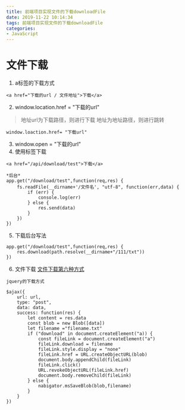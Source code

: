 ```yaml
---
title: 前端项目实现文件的下载downloadFile
date: 2019-11-22 10:14:34
tags: 前端项目实现文件的下载downloadFile
categories: 
- JavaScript
---
```


# 文件下载
1. a标签的下载方式
```
<a href="下载的url / 文件地址">下载</a>
```
2. window.location.href = "下载的url"
> 地址url为下载路径，则进行下载
> 地址为地址路径，则进行跳转
```
window.loaction.href= "下载url"
```
3. window.open = "下载的url"
4. 使用<a>标签下载
```
<a href="/api/download/test">下载</a>

*后台*
app.get("/download/test",function(req,res) {
    fs.readFile(__dirname+'/文件名', "utf-8", function(err,data) {
        if (err) {
            console.log(err)
        } else {
            res.send(data)
        }
    })
})

```
5. 下载后台写法
```
app.get("/download/test",function(req,res) {
    res.download(path.resolve(__dirname+"/111/txt"))
})
```
6. 文件下载 [文件下载第六种方式](https://www.jianshu.com/p/917a15445510)

```
jquery的下载方式

$ajax({
    url: url,
    type: "post",
    data: data,
    success: function(res) {
        let content = res.data
        const blob = new Blob([data])
        let filename ="filename.txt"
        if ("download" in document.createElement("a)) {
            const fileLink = document.createElement("a")
            fileLink.download = filename
            fileLink.style.display = "none"
            fileLink.href = URL.createObjectURL(blob)
            document.body.appendChild(fileLink)
            fileLink.click()
            URL.revokeObjectURL(fileLink.href)
            document.body.removeChild(fileLink)
        } else {
            nabigator.msSaveBlob(blob,filename)
        }
    }
})
```
</style>   

